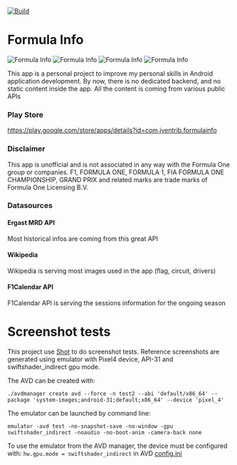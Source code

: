 [![Build](https://github.com/jventrib/FormulaInfo/actions/workflows/build.yml/badge.svg)](https://github.com/jventrib/FormulaInfo/actions/workflows/build.yml)

# Formula Info
![Formula Info](https://play-lh.googleusercontent.com/_uCswjBOWgxz8h_VExW2biO0IHNrQZrIf4dftGtEPYpFy49sxWYU-gMjRp5hftEPMp0=w720-h310-rw)
![Formula Info](https://play-lh.googleusercontent.com/wzCfTrWAJNzuTHj32F712KNHwknyFkOiMN5NReeJwG4ga5fok8fYbO8AEWwgHzGM9pau=w720-h310-rw)
![Formula Info](https://play-lh.googleusercontent.com/EJx3Nk8m8Ocl2eg9odEwr4MT8ggAOrCJGZP2hGrPceYqgUbEsj1O1UgASYAmwd7gTAUU=w720-h310-rw)
![Formula Info](https://play-lh.googleusercontent.com/Z9xaQ7qj8y0WcD47466-IGNs_uaSlBouZkrzmLMHaUcyM76rECeWQ3tfgZfoMcIA9Q=w720-h310-rw)

This app is a personal project to improve my personal skills in Android application development. By now, there is no dedicated backend, and no static content inside the app. All the content is coming from various public APIs

### Play Store
https://play.google.com/store/apps/details?id=com.jventrib.formulainfo

### Disclaimer
This app is unofficial and is not associated in any way with the Formula One group or companies. F1, FORMULA ONE, FORMULA 1, FIA FORMULA ONE CHAMPIONSHIP, GRAND PRIX and related marks are trade marks of Formula One Licensing B.V.
### Datasources
#### Ergast MRD API
Most historical infos are coming from this great API
#### Wikipedia
Wikipedia is serving most images used in the app (flag, circuit, drivers)
#### F1Calendar API
F1Calendar API is serving the sessions information for the ongoing season

# Screenshot tests #

This project use  [Shot](https://github.com/pedrovgs/Shot) to do screenshot tests.
Reference screenshots are generated using emulator with Pixel4 device, API-31 and swiftshader_indirect gpu mode.

The AVD can be created with:
```
./avdmanager create avd --force -n test2 --abi 'default/x86_64' --package 'system-images;android-31;default;x86_64' --device 'pixel_4'
```

The emulator can be launched by command line:
```
emulator -avd test -no-snapshot-save -no-window -gpu swiftshader_indirect -noaudio -no-boot-anim -camera-back none
```

To use the emulator from the AVD manager, the device must be configured with:
```hw.gpu.mode = swiftshader_indirect``` in AVD [config.ini](https://github.com/jventrib/FormulaInfo/blob/2b320a6594290289bf742c0b71a50812d2ec97bc/publish/config.ini#L66)

